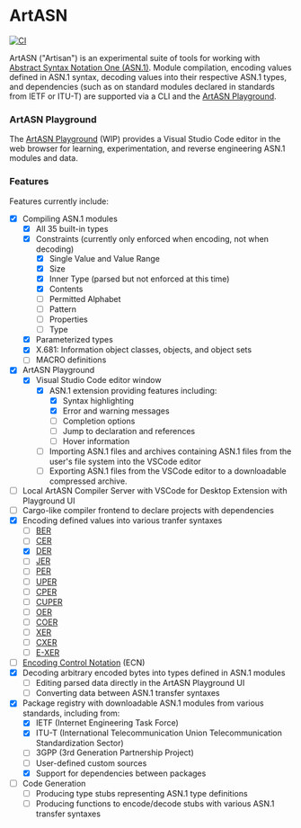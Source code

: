 # ArtASN

[![CI](https://github.com/artasn/artasn/actions/workflows/artasn.yml/badge.svg)](https://github.com/artasn/artasn/actions/workflows/artasn.yml)

ArtASN ("Artisan") is an experimental suite of tools for working with [Abstract Syntax Notation One (ASN.1)](https://en.wikipedia.org/wiki/ASN.1).
Module compilation, encoding values defined in ASN.1 syntax, decoding values into their respective ASN.1 types, and dependencies (such as on standard modules declared in standards from IETF or ITU-T) are supported via a CLI and the [ArtASN Playground](#artasn-playground).

### ArtASN Playground

The [ArtASN Playground](https://artasn.github.io/artasn) (WIP) provides a Visual Studio Code editor in the web browser for learning, experimentation, and reverse engineering ASN.1 modules and data.

### Features

Features currently include:

- [x] Compiling ASN.1 modules
  - [x] All 35 built-in types
  - [x] Constraints (currently only enforced when encoding, not when decoding)
    - [x] Single Value and Value Range
    - [x] Size
    - [x] Inner Type (parsed but not enforced at this time)
    - [x] Contents
    - [ ] Permitted Alphabet
    - [ ] Pattern
    - [ ] Properties
    - [ ] Type
  - [x] Parameterized types
  - [x] X.681: Information object classes, objects, and object sets
  - [ ] MACRO definitions
- [x] ArtASN Playground
  - [x] Visual Studio Code editor window
    - [x] ASN.1 extension providing features including:
      - [x] Syntax highlighting
      - [x] Error and warning messages
      - [ ] Completion options
      - [ ] Jump to declaration and references
      - [ ] Hover information
    - [ ] Importing ASN.1 files and archives containing ASN.1 files from the user's file system into the VSCode editor
    - [ ] Exporting ASN.1 files from the VSCode editor to a downloadable compressed archive.
- [ ] Local ArtASN Compiler Server with VSCode for Desktop Extension with Playground UI
- [ ] Cargo-like compiler frontend to declare projects with dependencies
- [x] Encoding defined values into various tranfer syntaxes
  - [ ] [BER](https://en.wikipedia.org/wiki/X.690#BER,_CER_and_DER_compared)
  - [ ] [CER](https://en.wikipedia.org/wiki/X.690#BER,_CER_and_DER_compared)
  - [x] [DER](https://en.wikipedia.org/wiki/X.690#BER,_CER_and_DER_compared)
  - [ ] [JER](https://www.oss.com/asn1/resources/asn1-papers/Overview_of_JER.pdf)
  - [ ] [PER](https://www.oss.com/asn1/resources/asn1-made-simple/asn1-quick-reference/packed-encoding-rules.html)
  - [ ] [UPER](https://www.oss.com/asn1/resources/asn1-made-simple/asn1-quick-reference/packed-encoding-rules.html)
  - [ ] [CPER](https://www.oss.com/asn1/resources/asn1-made-simple/asn1-quick-reference/packed-encoding-rules.html)
  - [ ] [CUPER](https://www.oss.com/asn1/resources/asn1-made-simple/asn1-quick-reference/packed-encoding-rules.html)
  - [ ] [OER](https://www.oss.com/asn1/resources/books-whitepapers-pubs/Overview_of_OER.pdf)
  - [ ] [COER](https://www.oss.com/asn1/resources/books-whitepapers-pubs/Overview_of_OER.pdf)
  - [ ] [XER](https://www.itu.int/en/ITU-T/asn1/Pages/xer.aspx)
  - [ ] [CXER](https://www.itu.int/en/ITU-T/asn1/Pages/xer.aspx)
  - [ ] [E-XER](https://www.itu.int/en/ITU-T/asn1/Pages/xer.aspx)
- [ ] [Encoding Control Notation](https://www.itu.int/en/ITU-T/asn1/Pages/ecn.aspx) (ECN)
- [x] Decoding arbitrary encoded bytes into types defined in ASN.1 modules
  - [ ] Editing parsed data directly in the ArtASN Playground UI
  - [ ] Converting data between ASN.1 transfer syntaxes
- [x] Package registry with downloadable ASN.1 modules from various standards, including from:
  - [x] IETF (Internet Engineering Task Force)
  - [x] ITU-T (International Telecommunication Union Telecommunication Standardization Sector)
  - [ ] 3GPP (3rd Generation Partnership Project)
  - [ ] User-defined custom sources
  - [x] Support for dependencies between packages
- [ ] Code Generation
  - [ ] Producing type stubs representing ASN.1 type definitions
  - [ ] Producing functions to encode/decode stubs with various ASN.1 transfer syntaxes

